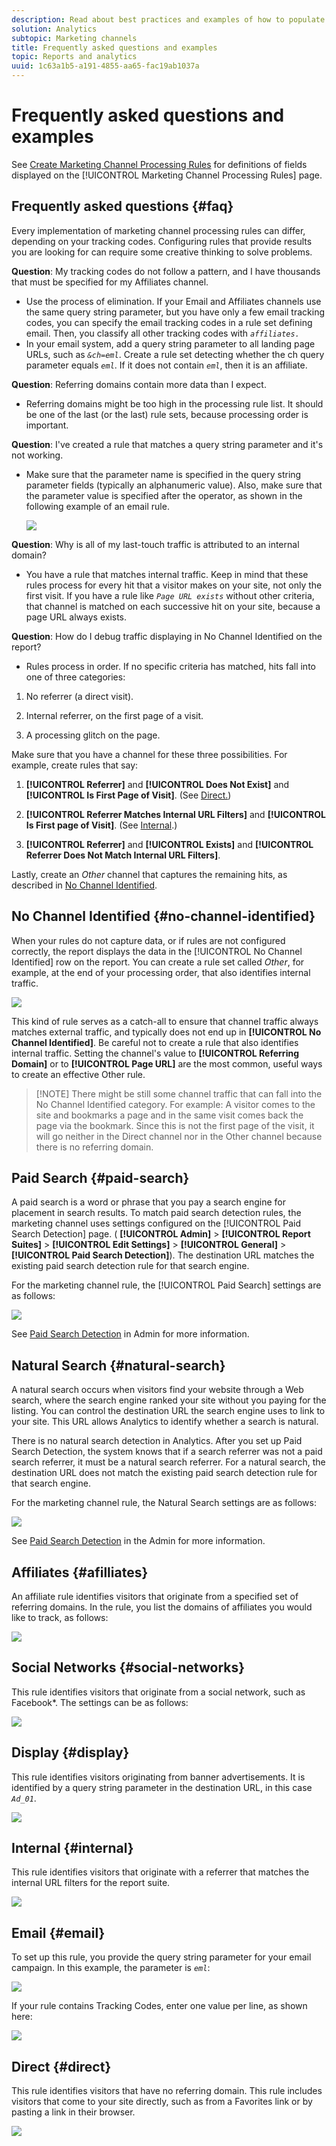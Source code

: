 ```yaml
---
description: Read about best practices and examples of how to populate various rules you can set up for your marketing channels.
solution: Analytics
subtopic: Marketing channels
title: Frequently asked questions and examples
topic: Reports and analytics
uuid: 1c63a1b5-a191-4855-aa65-fac19ab1037a
---
```


# Frequently asked questions and examples

<!--
Read about best practices and examples of how to populate various rules you can set up for your marketing channels.

* [Frequently Asked Questions](/help/components/c-marketing-channels/c-faq.md#section_E490CEAF0E76422C91D34D8A80A0C573) 
* [No Channel Identified](/help/components/c-marketing-channels/c-faq.md##no-channel-identified) 
* [Paid Search](/help/components/c-marketing-channels/c-faq.md#section_E934BFE182E4404A93FE07AFEAE64DC1) 
* [Natural Search](/help/components/c-marketing-channels/c-faq.md#section_A4C6B8F0360449BE94F0128FF7C71386) 
* [Affiliates](/help/components/c-marketing-channels/c-faq.md#section_8D142C7074CD4DEC87DF55B691107622) 
* [Social Networks](/help/components/c-marketing-channels/c-faq.md#section_492B72A3B261479D9C84F631E90C03D8) 
* [Display](/help/components/c-marketing-channels/c-faq.md#section_4FD846B89FCE4ECFB7781BD02874A1AB) 
* [Internal](/help/components/c-marketing-channels/c-faq.md#section_179A2BE5C8E24719A9E5C0DC09AF0947) 
* [Email](/help/components/c-marketing-channels/c-faq.md#section_4A927BE947B748E39595F4525B7280DE) 
* [Direct](/help/components/c-marketing-channels/c-faq.md#section_D0A1DD9D5EEF4A05A1CC81F9EADC074A)
-->

See [Create Marketing Channel Processing Rules](/help/components/c-marketing-channels/t-rules.md) for definitions of fields displayed on the [!UICONTROL Marketing Channel Processing Rules] page.

## Frequently asked questions {#faq}

Every implementation of marketing channel processing rules can differ, depending on your tracking codes. Configuring rules that provide results you are looking for can require some creative thinking to solve problems.

**Question**: My tracking codes do not follow a pattern, and I have thousands that must be specified for my Affiliates channel.

* Use the process of elimination. If your Email and Affiliates channels use the same query string parameter, but you have only a few email tracking codes, you can specify the email tracking codes in a rule set defining email. Then, you classify all other tracking codes with *`affiliates.`* 
* In your email system, add a query string parameter to all landing page URLs, such as *`&ch=eml`*. Create a rule set detecting whether the ch query parameter equals *`eml`*. If it does not contain *`eml`*, then it is an affiliate.

**Question**: Referring domains contain more data than I expect.

* Referring domains might be too high in the processing rule list. It should be one of the last (or the last) rule sets, because processing order is important.

**Question**: I've created a rule that matches a query string parameter and it's not working.

* Make sure that the parameter name is specified in the query string parameter fields (typically an alphanumeric value). Also, make sure that the parameter value is specified after the operator, as shown in the following example of an email rule.

  ![](assets/example_email.png)

**Question**: Why is all of my last-touch traffic is attributed to an internal domain?

* You have a rule that matches internal traffic. Keep in mind that these rules process for every hit that a visitor makes on your site, not only the first visit. If you have a rule like *`Page URL exists`* without other criteria, that channel is matched on each successive hit on your site, because a page URL always exists.

**Question**: How do I debug traffic displaying in No Channel Identified on the report?

* Rules process in order. If no specific criteria has matched, hits fall into one of three categories:

1. No referrer (a direct visit).

  2. Internal referrer, on the first page of a visit.

  3. A processing glitch on the page.

  Make sure that you have a channel for these three possibilities. For example, create rules that say:

1. **[!UICONTROL Referrer]** and **[!UICONTROL Does Not Exist]** and **[!UICONTROL Is First Page of Visit]**. (See [Direct.](/help/components/c-marketing-channels/c-faq.md))

  2. **[!UICONTROL Referrer Matches Internal URL Filters]** and **[!UICONTROL Is First page of Visit]**. (See [Internal](/help/components/c-marketing-channels/c-faq.md).)

  3. **[!UICONTROL Referrer]** and **[!UICONTROL Exists]** and **[!UICONTROL Referrer Does Not Match Internal URL Filters]**.

  Lastly, create an *Other* channel that captures the remaining hits, as described in [No Channel Identified](/help/components/c-marketing-channels/c-faq.md#no-channel-identified).

## No Channel Identified {#no-channel-identified}

When your rules do not capture data, or if rules are not configured correctly, the report displays the data in the [!UICONTROL No Channel Identified] row on the report. You can create a rule set called *Other*, for example, at the end of your processing order, that also identifies internal traffic.

![](assets/example_other.png)

This kind of rule serves as a catch-all to ensure that channel traffic always matches external traffic, and typically does not end up in **[!UICONTROL No Channel Identified]**. Be careful not to create a rule that also identifies internal traffic. Setting the channel's value to **[!UICONTROL Referring Domain]** or to **[!UICONTROL Page URL]** are the most common, useful ways to create an effective Other rule.

> [!NOTE] There might be still some channel traffic that can fall into the No Channel Identified category. For example: A visitor comes to the site and bookmarks a page and in the same visit comes back the page via the bookmark. Since this is not the first page of the visit, it will go neither in the Direct channel nor in the Other channel because there is no referring domain.

## Paid Search {#paid-search}

A paid search is a word or phrase that you pay a search engine for placement in search results. To match paid search detection rules, the marketing channel uses settings configured on the [!UICONTROL Paid Search Detection] page. ( **[!UICONTROL Admin]** > **[!UICONTROL Report Suites]** > **[!UICONTROL Edit Settings]** > **[!UICONTROL General]** > **[!UICONTROL Paid Search Detection]**). The destination URL matches the existing paid search detection rule for that search engine.

For the marketing channel rule, the [!UICONTROL Paid Search] settings are as follows:

![](assets/example_paid_search.png)

See [Paid Search Detection](https://marketing.adobe.com/resources/help/en_US/reference/paid_search_detection.html) in Admin for more information.

## Natural Search {#natural-search}

A natural search occurs when visitors find your website through a Web search, where the search engine ranked your site without you paying for the listing. You can control the destination URL the search engine uses to link to your site. This URL allows Analytics to identify whether a search is natural.

There is no natural search detection in Analytics. After you set up Paid Search Detection, the system knows that if a search referrer was not a paid search referrer, it must be a natural search referrer. For a natural search, the destination URL does not match the existing paid search detection rule for that search engine.

For the marketing channel rule, the Natural Search settings are as follows:

![](assets/example_natural_search.png)

See [Paid Search Detection](https://marketing.adobe.com/resources/help/en_US/reference/paid_search_detection.html) in the Admin for more information.

## Affiliates {#afilliates}

An affiliate rule identifies visitors that originate from a specified set of referring domains. In the rule, you list the domains of affiliates you would like to track, as follows:

![](assets/example_affiliates.png)

## Social Networks {#social-networks}

This rule identifies visitors that originate from a social network, such as Facebook&#42;. The settings can be as follows:

![](assets/example_social.png)

## Display {#display}

This rule identifies visitors originating from banner advertisements. It is identified by a query string parameter in the destination URL, in this case *`Ad_01`*.

![](assets/example_display.png)

## Internal {#internal}

This rule identifies visitors that originate with a referrer that matches the internal URL filters for the report suite.

![](assets/example_internal.png)

## Email {#email}

To set up this rule, you provide the query string parameter for your email campaign. In this example, the parameter is *`eml`*:

![](assets/example_email.png)

If your rule contains Tracking Codes, enter one value per line, as shown here:

![](assets/tracking_code.png)

## Direct {#direct}

This rule identifies visitors that have no referring domain. This rule includes visitors that come to your site directly, such as from a Favorites link or by pasting a link in their browser.

![](assets/example_direct.png)

